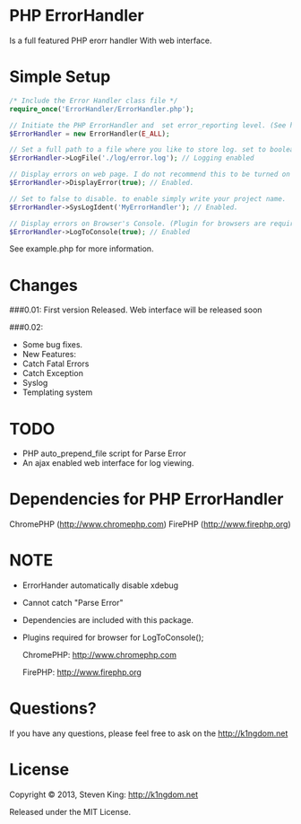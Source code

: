 # PHP ErrorHandler
Is a full featured PHP erorr handler With web interface.

# Simple Setup
```php
/* Include the Error Handler class file */
require_once('ErrorHandler/ErrorHandler.php');

// Initiate the PHP ErrorHandler and  set error_reporting level. (See http://php.net/manual/en/function.error-reporting.php).
$ErrorHandler = new ErrorHandler(E_ALL);

// Set a full path to a file where you like to store log. set to boolean false to disable log to file.
$ErrorHandler->LogFile('./log/error.log'); // Logging enabled

// Display errors on web page. I do not recommend this to be turned on a production site.
$ErrorHandler->DisplayError(true); // Enabled.

// Set to false to disable. to enable simply write your project name.
$ErrorHandler->SysLogIdent('MyErrorHandler'); // Enabled.

// Display errors on Browser's Console. (Plugin for browsers are required).
$ErrorHandler->LogToConsole(true); // Enabled

```
See example.php for more information.


# Changes
###0.01:
First version Released. Web interface will be released soon

###0.02:
- Some bug fixes.
- New Features:
 - Catch Fatal Errors
 - Catch Exception
 - Syslog
 - Templating system


# TODO
- PHP auto_prepend_file script for Parse Error
- An ajax enabled web interface for log viewing.


# Dependencies for PHP ErrorHandler
ChromePHP (http://www.chromephp.com)
FirePHP (http://www.firephp.org)

# NOTE
- ErrorHander automatically disable xdebug
- Cannot catch "Parse Error"
- Dependencies are included with this package.
- Plugins required for browser for LogToConsole();

    ChromePHP: http://www.chromephp.com

    FirePHP: http://www.firephp.org


# Questions?
If you have any questions, please feel free to ask on the http://k1ngdom.net


# License
Copyright &copy; 2013, Steven King: http://k1ngdom.net

Released under the MIT License.